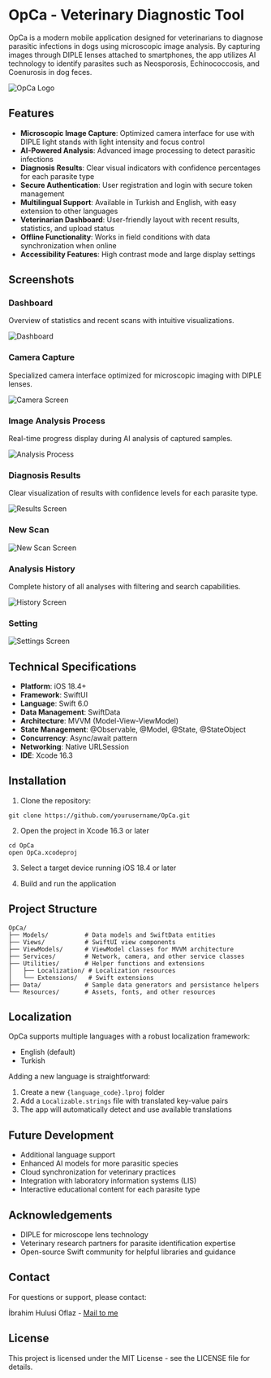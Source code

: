 # OpCa - Veterinary Diagnostic Tool

OpCa is a modern mobile application designed for veterinarians to diagnose parasitic infections in dogs using microscopic image analysis. By capturing images through DIPLE lenses attached to smartphones, the app utilizes AI technology to identify parasites such as Neosporosis, Echinococcosis, and Coenurosis in dog feces.

![OpCa Logo](./screenshots/logo.png)

## Features

- **Microscopic Image Capture**: Optimized camera interface for use with DIPLE light stands with light intensity and focus control
- **AI-Powered Analysis**: Advanced image processing to detect parasitic infections
- **Diagnosis Results**: Clear visual indicators with confidence percentages for each parasite type
- **Secure Authentication**: User registration and login with secure token management
- **Multilingual Support**: Available in Turkish and English, with easy extension to other languages
- **Veterinarian Dashboard**: User-friendly layout with recent results, statistics, and upload status
- **Offline Functionality**: Works in field conditions with data synchronization when online
- **Accessibility Features**: High contrast mode and large display settings

## Screenshots

### Dashboard
Overview of statistics and recent scans with intuitive visualizations.

![Dashboard](./screenshots/dashboard.jpeg)

### Camera Capture
Specialized camera interface optimized for microscopic imaging with DIPLE lenses.

![Camera Screen](./screenshots/camera_screen.jpeg)

### Image Analysis Process
Real-time progress display during AI analysis of captured samples.

![Analysis Process](./screenshots/analysis_process.jpeg)

### Diagnosis Results
Clear visualization of results with confidence levels for each parasite type.

![Results Screen](./screenshots/results_screen.jpeg)

### New Scan

![New Scan Screen](./screenshots/new_scan.jpeg)

### Analysis History
Complete history of all analyses with filtering and search capabilities.

![History Screen](./screenshots/history_screen.jpeg)


### Setting

![Settings Screen](./screenshots/settings.jpeg)

## Technical Specifications

- **Platform**: iOS 18.4+
- **Framework**: SwiftUI
- **Language**: Swift 6.0
- **Data Management**: SwiftData
- **Architecture**: MVVM (Model-View-ViewModel)
- **State Management**: @Observable, @Model, @State, @StateObject
- **Concurrency**: Async/await pattern
- **Networking**: Native URLSession 
- **IDE**: Xcode 16.3

## Installation

1. Clone the repository:
```
git clone https://github.com/yourusername/OpCa.git
```

2. Open the project in Xcode 16.3 or later
```
cd OpCa
open OpCa.xcodeproj
```

3. Select a target device running iOS 18.4 or later

4. Build and run the application

## Project Structure

```
OpCa/
├── Models/          # Data models and SwiftData entities
├── Views/           # SwiftUI view components
├── ViewModels/      # ViewModel classes for MVVM architecture
├── Services/        # Network, camera, and other service classes
├── Utilities/       # Helper functions and extensions
│   ├── Localization/ # Localization resources
│   └── Extensions/   # Swift extensions
├── Data/            # Sample data generators and persistance helpers
└── Resources/       # Assets, fonts, and other resources
```

## Localization

OpCa supports multiple languages with a robust localization framework:

- English (default)
- Turkish

Adding a new language is straightforward:
1. Create a new `{language_code}.lproj` folder
2. Add a `Localizable.strings` file with translated key-value pairs
3. The app will automatically detect and use available translations

## Future Development

- Additional language support
- Enhanced AI models for more parasitic species
- Cloud synchronization for veterinary practices
- Integration with laboratory information systems (LIS)
- Interactive educational content for each parasite type

## Acknowledgements

- DIPLE for microscope lens technology
- Veterinary research partners for parasite identification expertise
- Open-source Swift community for helpful libraries and guidance

## Contact

For questions or support, please contact:

İbrahim Hulusi Oflaz - [Mail to me](mailto:hulusioflaz200@gmail.com)

## License

This project is licensed under the MIT License - see the LICENSE file for details. 